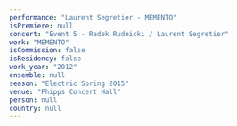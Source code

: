 ```yaml
---
performance: "Laurent Segretier - MEMENTO"
isPremiere: null
concert: "Event 5 - Radek Rudnicki / Laurent Segretier"
work: "MEMENTO"
isCommission: false
isResidency: false
work_year: "2012"
ensemble: null
season: "Electric Spring 2015"
venue: "Phipps Concert Hall"
person: null
country: null
---
```


